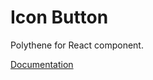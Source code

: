 # Icon Button

Polythene for React component.

[Documentation](https://github.com/ArthurClemens/polythene/blob/master/packages/docs/components/react/icon-button.md)
